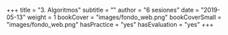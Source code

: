 +++
title = "3. Algoritmos"
subtitle = ""
author = "6 sesiones"
date = "2019-05-13"
weight = 1
bookCover = "images/fondo_web.png"
bookCoverSmall = "images/fondo_web.png"
hasPractice = "yes"
hasEvaluation = "yes"
+++